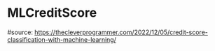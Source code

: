 # MLCreditScore
#source: https://thecleverprogrammer.com/2022/12/05/credit-score-classification-with-machine-learning/
